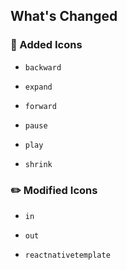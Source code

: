## What's Changed

### 🎉 Added Icons

- `backward`

- `expand`

- `forward`

- `pause`

- `play`

- `shrink`

### ✏️ Modified Icons

- `in`

- `out`

- `reactnativetemplate`
